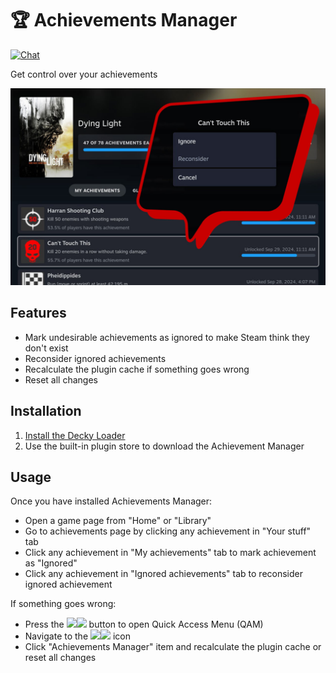 # 🏆 Achievements Manager 
[![Chat](https://img.shields.io/badge/chat-on%20discord-7289da.svg)](https://deckbrew.xyz/discord)

Get control over your achievements

![Steam Deck Achievements Manager plugin](./assets/thumbnail.jpg)

## Features
- Mark undesirable achievements as ignored to make Steam think they don't exist
- Reconsider ignored achievements
- Recalculate the plugin cache if something goes wrong
- Reset all changes

## Installation
1. [Install the Decky Loader](https://github.com/SteamDeckHomebrew/decky-loader#installation)
2. Use the built-in plugin store to download the Achievement Manager

## Usage

Once you have installed Achievements Manager:
- Open a game page from "Home" or "Library"
- Go to achievements page by clicking any achievement in "Your stuff" tab
- Click any achievement in "My achievements" tab to mark achievement as "Ignored"
- Click any achievement in "Ignored achievements" tab to reconsider ignored achievement

If something goes wrong: 
- Press the <img src="https://raw.githubusercontent.com/SteamDeckHomebrew/decky-loader/main/docs/images/light/qam.svg#gh-dark-mode-only" height=16><img src="https://raw.githubusercontent.com/SteamDeckHomebrew/decky-loader/main/docs/images/dark/qam.svg#gh-light-mode-only" height=16> button to open Quick Access Menu (QAM)
- Navigate to the <img src="https://raw.githubusercontent.com/SteamDeckHomebrew/decky-loader/main/docs/images/light/plug.svg#gh-dark-mode-only" height=16><img src="https://raw.githubusercontent.com/SteamDeckHomebrew/decky-loader/main/docs/images/dark/plug.svg#gh-light-mode-only" height=16> icon
- Click "Achievements Manager" item and recalculate the plugin cache or reset all changes